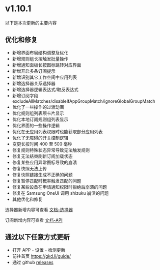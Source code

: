 # v1.10.1

以下是本次更新的主要内容

## 优化和修复

- 新增界面布局结构调整及优化
- 新增规则组长按触发批量操作
- 新增通知面板长按图标跳转对应界面
- 新增开启多条订阅提示
- 新增识别其它工作空间中应用列表
- 新增选择器关系选择器
- 新增选择器逻辑表达式/取反表达式
- 新增订阅字段 excludeAllMatches/disableIfAppGroupMatch/ignoreGlobalGroupMatch
- 优化了一些操作的过渡动画
- 优化规则组列表项卡片显示
- 优化本地订阅规则组列表显示
- 优化界面的一些操作逻辑
- 优化在无应用列表权限时也能获取部分应用列表
- 优化了无障碍的开关控制逻辑
- 变更长按时间 400 至 500 毫秒
- 修复规则特殊状态异常导致无法触发规则
- 修复无法结束刷新订阅加载状态
- 修复某些应用异常图标导致的崩溃
- 修复快照无法上传
- 修复快照链接生成不正确的问题
- 修复暂停匹配时概率触发匹配的问题
- 修复某些设备在申请通知权限时拒绝后崩溃的问题
- 修复在 Samsung OneUi 调用 shizuku 崩溃的问题
- 其他优化和修复

选择器新增内容可查看 [文档-选择器](https://gkd.li/guide/selector)

订阅新增内容可查看 [文档-API](https://gkd.li/api/)

## 通过以下任意方式更新

- 打开 APP - 设置 - 检测更新
- 前往首页 <https://gkd.li/guide/>
- 通过 github [releases](https://github.com/gkd-kit/gkd/releases)
